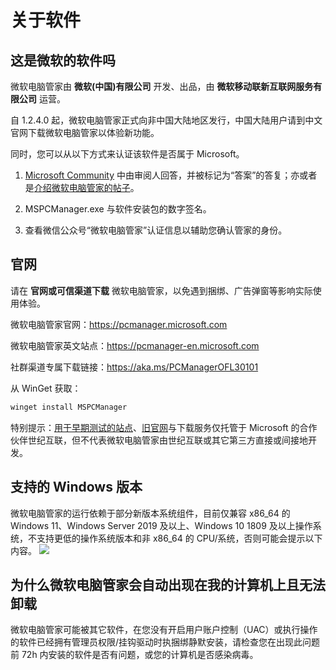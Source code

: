# 关于软件

## 这是微软的软件吗
微软电脑管家由 **微软(中国)有限公司** 开发、出品，由 **微软移动联新互联网服务有限公司** 运营。

自 1.2.4.0 起，微软电脑管家正式向非中国大陆地区发行，中国大陆用户请到中文官网下载微软电脑管家以体验新功能。

同时，您可以从以下方式来认证该软件是否属于 Microsoft。 
1. [Microsoft Community](https://answers.microsoft.com/zh-hans/windows/forum/all/%E5%BE%AE%E8%BD%AF%E7%94%B5%E8%84%91%E7%AE%A1/4a460771-247c-4c3d-865b-5dfa401808ff) 中由审阅人回答，并被标记为“答案”的答复；亦或者是[介绍微软电脑管家的帖子](https://answers.microsoft.com/zh-hans/protect/forum/all/%E5%BE%AE%E8%BD%AF%E7%94%B5%E8%84%91%E7%AE%A1/489a6cca-17cb-47df-95da-5d31bd95a06b)。

2. MSPCManager.exe 与软件安装包的数字签名。

3. 查看微信公众号“微软电脑管家”认证信息以辅助您确认管家的身份。

## 官网
请在 **官网或可信渠道下载** 微软电脑管家，以免遇到捆绑、广告弹窗等影响实际使用体验。

微软电脑管家官网：https://pcmanager.microsoft.com

微软电脑管家英文站点：https://pcmanager-en.microsoft.com

社群渠道专属下载链接：https://aka.ms/PCManagerOFL30101

从 WinGet 获取：
```PowerShell
winget install MSPCManager
````

特别提示：[用于早期测试的站点](https://windowsmaster-test.chinacloudsites.cn)、[旧官网](https://cn.bing.com/guanjia)与下载服务仅托管于 Microsoft 的合作伙伴世纪互联，但不代表微软电脑管家由世纪互联或其它第三方直接或间接地开发。

## 支持的 Windows 版本
微软电脑管家的运行依赖于部分新版本系统组件，目前仅兼容 x86_64 的 Windows 11、Windows Server 2019 及以上、Windows 10 1809 及以上操作系统，不支持更低的操作系统版本和非 x86_64 的 CPU/系统，否则可能会提示以下内容。
![](assets/aboutMSPCManager/Unsupported-Windows-errors.png)

## 为什么微软电脑管家会自动出现在我的计算机上且无法卸载
微软电脑管家可能被其它软件，在您没有开启用户账户控制（UAC）或执行操作的软件已经拥有管理员权限/挂钩驱动时执捆绑静默安装，请检查您在出现此问题前 72h 内安装的软件是否有问题，或您的计算机是否感染病毒。